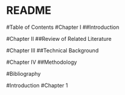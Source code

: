 # README

#Table of Contents 
#Chapter I
##Introduction

#Chapter II
##Review of Related Literature

#Chapter III
##Technical Background

#Chapter IV
##Methodology

#Bibliography

#Introduction
#Chapter 1

